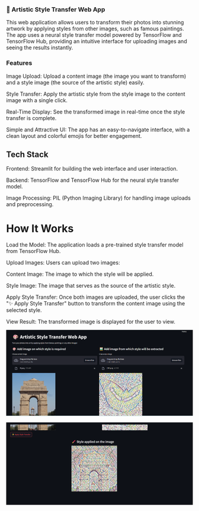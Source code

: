 

### 🎨 Artistic Style Transfer Web App

This web application allows users to transform their photos into stunning artwork by applying styles from other images, such as famous paintings. The app uses a neural style transfer model powered by TensorFlow and TensorFlow Hub, providing an intuitive interface for uploading images and seeing the results instantly.

### Features
Image Upload: Upload a content image (the image you want to transform) and a style image (the source of the artistic style) easily.


Style Transfer: Apply the artistic style from the style image to the content image with a single click.


Real-Time Display: See the transformed image in real-time once the style transfer is complete.


Simple and Attractive UI: The app has an easy-to-navigate interface, with a clean layout and colorful emojis for better engagement.

## Tech Stack
Frontend: Streamlit for building the web interface and user interaction.


Backend: TensorFlow and TensorFlow Hub for the neural style transfer model.


Image Processing: PIL (Python Imaging Library) for handling image uploads and preprocessing.


# How It Works
Load the Model: The application loads a pre-trained style transfer model from TensorFlow Hub.


Upload Images: Users can upload two images:


Content Image: The image to which the style will be applied.


Style Image: The image that serves as the source of the artistic style.


Apply Style Transfer: Once both images are uploaded, the user clicks the "✨ Apply Style Transfer" button to transform the content image using the selected style.


View Result: The transformed image is displayed for the user to view.

![Alt text](https://github.com/Zurinlakdawala91/Style-tranfer/blob/main/Screenshot%202024-10-20%20192616.png)





![Alt text](https://github.com/Zurinlakdawala91/Style-tranfer/blob/main/Screenshot%202024-10-20%20192721.png)
